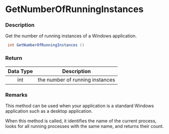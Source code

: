 # GetNumberOfRunningInstances

### Description

Get the number of running instances of a Windows application.

```csharp
 int GetNumberOfRunningInstances ()
```

### Return

| Data Type | Description                     |
| :-------: | ------------------------------- |
|    int    | the number of running instances |

### Remarks

This method can be used when your application is a standard Windows application such as a desktop application.

When this method is called, it identifies the name of the current process, looks for all running processes with the same name, and returns their count.
